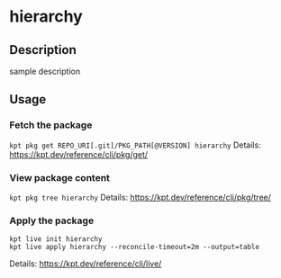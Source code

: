 # hierarchy

## Description
sample description

## Usage

### Fetch the package
`kpt pkg get REPO_URI[.git]/PKG_PATH[@VERSION] hierarchy`
Details: https://kpt.dev/reference/cli/pkg/get/

### View package content
`kpt pkg tree hierarchy`
Details: https://kpt.dev/reference/cli/pkg/tree/

### Apply the package
```
kpt live init hierarchy
kpt live apply hierarchy --reconcile-timeout=2m --output=table
```
Details: https://kpt.dev/reference/cli/live/
